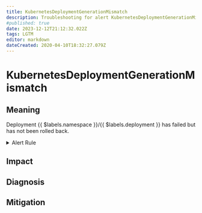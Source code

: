 ```yaml
---
title: KubernetesDeploymentGenerationMismatch
description: Troubleshooting for alert KubernetesDeploymentGenerationMismatch
#published: true
date: 2023-12-12T21:12:32.022Z
tags: LGTM
editor: markdown
dateCreated: 2020-04-10T18:32:27.079Z
---
```


# KubernetesDeploymentGenerationMismatch

## Meaning
[//]: # "Short paragraph that explains what the alert means"
Deployment {{ $labels.namespace }}/{{ $labels.deployment }} has failed but has not been rolled back.

<details>
  <summary>Alert Rule</summary>

  ```yaml
alert: KubernetesDeploymentGenerationMismatch
expr: kube_deployment_status_observed_generation != kube_deployment_metadata_generation
for: 10m
labels:
    severity: critical
annotations:
    summary: Kubernetes Deployment generation mismatch ({{ $labels.namespace }}/{{ $labels.deployment }})
    description: |-
        Deployment {{ $labels.namespace }}/{{ $labels.deployment }} has failed but has not been rolled back.
          VALUE = {{ $value }}
          LABELS = {{ $labels }}
    runbook: https://github.com/srerun/prometheus-alerts/content/runbooks/KubernetesDeploymentGenerationMismatch

  ```
</details>


## Impact
[//]: # "What could / will happen if the alert is not addressed"



## Diagnosis
[//]: # "Steps to take to identify the cause of the problem"



## Mitigation
[//]: # "The steps necessary to resolve the alert"
